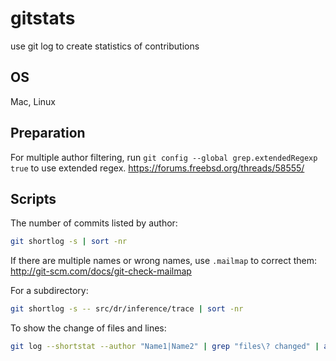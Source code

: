 # gitstats
use git log to create statistics of contributions

## OS
Mac, Linux

## Preparation

For multiple author filtering, run `git config --global grep.extendedRegexp true` to use extended regex. 
https://forums.freebsd.org/threads/58555/


## Scripts

The number of commits listed by author:
```bash
git shortlog -s | sort -nr
```
If there are multiple names or wrong names, use `.mailmap` to correct them:
http://git-scm.com/docs/git-check-mailmap

For a subdirectory:
```bash
git shortlog -s -- src/dr/inference/trace | sort -nr
```

To show the change of files and lines:
```bash
git log --shortstat --author "Name1|Name2" | grep "files\? changed" | awk '{files+=$1; inserted+=$4; deleted+=$6} END {print "files changed:", files, ", lines inserted:", inserted, ", lines deleted:", deleted}'`
```


